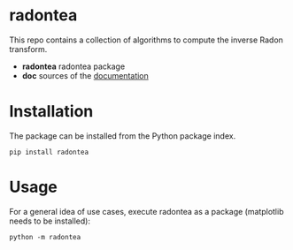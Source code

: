 radontea
========

This repo contains a collection of algorithms to compute the inverse
Radon transform.

- **radontea** radontea package
- **doc** sources of the [documentation](http://paulmueller.github.io/radontea/)


Installation
============
The package can be installed from the Python package index.

    pip install radontea
    

Usage
=====
For a general idea of use cases, execute radontea as a package
(matplotlib needs to be installed):

    python -m radontea
